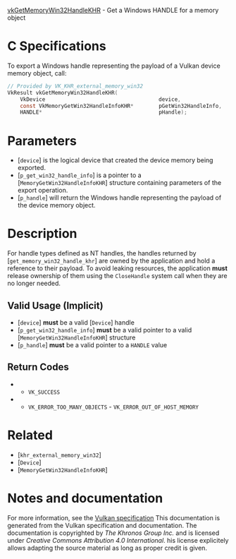 [vkGetMemoryWin32HandleKHR](https://www.khronos.org/registry/vulkan/specs/1.3-extensions/man/html/vkGetMemoryWin32HandleKHR.html) - Get a Windows HANDLE for a memory object

# C Specifications
To export a Windows handle representing the payload of a Vulkan device
memory object, call:
```c
// Provided by VK_KHR_external_memory_win32
VkResult vkGetMemoryWin32HandleKHR(
    VkDevice                                    device,
    const VkMemoryGetWin32HandleInfoKHR*        pGetWin32HandleInfo,
    HANDLE*                                     pHandle);
```

# Parameters
- [`device`] is the logical device that created the device memory being exported.
- [`p_get_win32_handle_info`] is a pointer to a [`MemoryGetWin32HandleInfoKHR`] structure containing parameters of the export operation.
- [`p_handle`] will return the Windows handle representing the payload of the device memory object.

# Description
For handle types defined as NT handles, the handles returned by
[`get_memory_win32_handle_khr`] are owned by the application and hold a
reference to their payload.
To avoid leaking resources, the application  **must**  release ownership of them
using the `CloseHandle` system call when they are no longer needed.
## Valid Usage (Implicit)
-  [`device`] **must**  be a valid [`Device`] handle
-  [`p_get_win32_handle_info`] **must**  be a valid pointer to a valid [`MemoryGetWin32HandleInfoKHR`] structure
-  [`p_handle`] **must**  be a valid pointer to a `HANDLE` value

## Return Codes
*   - `VK_SUCCESS` 
*   - `VK_ERROR_TOO_MANY_OBJECTS`  - `VK_ERROR_OUT_OF_HOST_MEMORY`

# Related
- [`khr_external_memory_win32`]
- [`Device`]
- [`MemoryGetWin32HandleInfoKHR`]

# Notes and documentation
For more information, see the [Vulkan specification](https://www.khronos.org/registry/vulkan/specs/1.3-extensions/html/vkspec.html)
This documentation is generated from the Vulkan specification and documentation.
The documentation is copyrighted by *The Khronos Group Inc.* and is licensed under *Creative Commons Attribution 4.0 International*.
his license explicitely allows adapting the source material as long as proper credit is given.
        